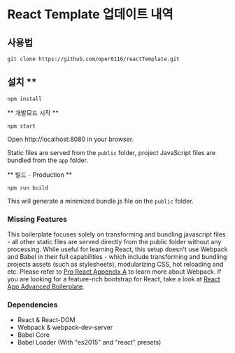 React Template 업데이트 내역
================

## 사용법

```
git clone https://github.com/oper0116/reactTemplate.git
```

## 설치 **
```
npm install
```

** 개발모드 시작 **
```
npm start
```

Open http://localhost:8080 in your browser.

Static files are served from the `public` folder, project JavaScript files are bundled from the `app` folder.

** 빌드 - Production **
```
npm run build
```

This will generate a minimized bundle.js file on the `public` folder.


### Missing Features

This boilerplate focuses solely on transforming and bundling javascript files - all other static files are served directly from the public folder without any processing. While useful for learning React, this setup doesn't use Webpack and Babel in their full capabilities - which include transforming and bundling projects assets (such as stylesheets), modularizing CSS, hot reloading and etc. Please refer to [Pro React Appendix A](http://www.pro-react.com/materials/) to learn more about Webpack. If you are looking for a feature-rich bootstrap for React, take a look at [React App Advanced Boilerplate](//github.com/pro-react/react-app-advanced-boilerplate).


### Dependencies

* React & React-DOM
* Webpack & webpack-dev-server
* Babel Core
* Babel Loader (With "es2015" and "react" presets)
